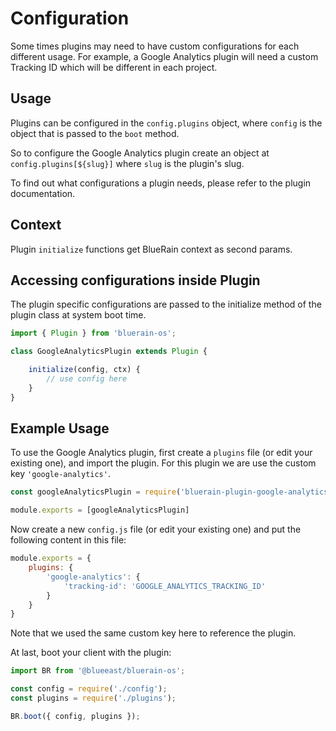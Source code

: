 # Configuration

Some times plugins may need to have custom configurations for each different usage. For example, a Google Analytics plugin will need a custom Tracking ID which will be different in each project.

## Usage
Plugins can be configured in the `config.plugins` object, where `config` is the object that is passed to the `boot` method.

So to configure the Google Analytics plugin create an object at `config.plugins[${slug}]` where `slug` is the plugin's slug. 

To find out what configurations a plugin needs, please refer to the plugin documentation.
## Context
Plugin  `initialize` functions get BlueRain context as second params.

## Accessing configurations inside Plugin
The plugin specific configurations are passed to the initialize method of the plugin class at system boot time.

```javascript
import { Plugin } from 'bluerain-os';

class GoogleAnalyticsPlugin extends Plugin {

	initialize(config, ctx) {
		// use config here
	}
}
```

## Example Usage
To use the Google Analytics plugin, first create a `plugins` file (or edit your existing one), and import the plugin. For this plugin we are use the custom key `'google-analytics'`.

```javascript
const googleAnalyticsPlugin = require('bluerain-plugin-google-analytics');

module.exports = [googleAnalyticsPlugin]
```
Now create a new `config.js` file (or edit your existing one) and put the following content in this file:

```javascript
module.exports = {
	plugins: {
		'google-analytics': {
			'tracking-id': 'GOOGLE_ANALYTICS_TRACKING_ID'
		}
	}
}
```
Note that we used the same custom key here to reference the plugin.
 
At last, boot your client with the plugin:

```js
import BR from '@blueeast/bluerain-os';

const config = require('./config');
const plugins = require('./plugins');

BR.boot({ config, plugins });
```
 